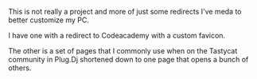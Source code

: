 This is not really a project and more of just some redirects I've meda to better customize my PC.

I have one with a redirect to Codeacademy with a custom favicon.

The other is a set of pages that I commonly use when on the Tastycat community in Plug.Dj shortened down to one page that opens a bunch of others.
